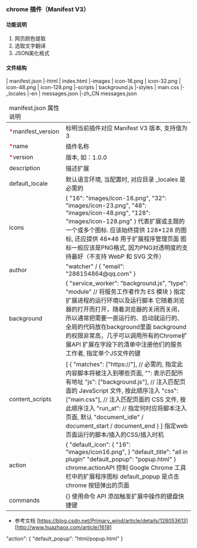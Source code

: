 ### chrome 插件（Manifest V3）

#### 功能说明

1. 网页颜色提取
2. 选取文字翻译
3. JSON美化格式

#### 文件结构

| manifest.json
|-html
|   index.html
|-images
|   icon-16.png
|   icon-32.png
|   icon-48.png
|   icon-128.png
|-scripts
|   background.js
|-styles
|   main.css
|-_locales
   |-en
   |   messages.json
   |-zh_CN
       messages.json

<table>
    <thead>
        <tr>
            <td :colspan="2">manifest.json 属性说明</td>
        </tr>
    <thead>
    <tbody>
        <tr>
            <td><span style="color:red">*</span>manifest_version</td>
            <td>标明当前插件对应 Manifest V3 版本, 支持值为3</td>
        </tr>
        <tr>
            <td><span style="color:red">*</span>name</td>
            <td>插件名称</td>
        </tr>
        <tr>
            <td><span style="color:red">*</span>version</td>
            <td>版本, 如：1.0.0</td>
        </tr>
        <tr>
            <td>description</td>
            <td>描述扩展</td>
        </tr>
        <tr>
            <td>default_locale</td>
            <td>默认语言环境, 当配置时, 对应目录 _locales 是必需的</td>
        </tr>
        <tr>
            <td>icons</td>
            <td>
                {
                    "16": "images/icon-16.png",
                    "32": "images/icon-23.png",
                    "48": "images/icon-48.png",
                    "128": "images/icon-128.png"
                }
                代表扩展或主题的一个或多个图标. 应该始终提供 128*128 的图标, 还应提供 48*48 用于扩展程序管理页面
                图标一般应该是PNG格式, 因为PNG对透明度的支持最好（不支持 WebP 和 SVG 文件）
            </td>
        </tr>
        <tr>
            <td>author</td>
            <td>
                "watcher" / { "email": "286154864@qq.com" }
            </td>
        </tr>
        <tr>
            <td>background</td>
            <td>
                {
                    "service_worker": "background.js",
                    "type": "module"  // 将服务工作者作为 ES 模块
                }
                指定扩展进程的运行环境以及运行脚本
                它随着浏览器的打开而打开，随着浏览器的关闭而关闭，所以通常把需要一直运行的、启动就运行的、全局的代码放在background里面
                background的权限非常高，几乎可以调用所有的Chrome扩展API
                扩展在字段下的清单中注册他们的服务工作者, 指定单个JS文件的键
            </td>
        </tr>
        <tr>
            <td>content_scripts</td>
            <td>
                [
                    {
                        "matches": ["https://"],   // 必需的, 指定此内容脚本将被注入到哪些页面, "<all_urls>": 表示匹配所有地址
                        "js": ["background.js"],   // 注入匹配页面的 JavaScript 文件, 按此顺序注入
                        "css": ["main.css"],       // 注入匹配页面的 CSS 文件, 按此顺序注入
                        "run_at":                  // 指定何时应将脚本注入页面, 默认 "document_idle" / document_start / document_end
                    }
                ]
                指定web页面运行的脚本/插入的CSS/插入时机
            </td>
        </tr>
        <tr>
            <td>action</td>
            <td>
                {
                    "default_icon": {
                        "16": "images/icon16.png",   
                        <!-- "24": "images/icon24.png",    -->
                        <!-- "32": "images/icon32.png" -->
                    }
                    "default_title": "all in plugin"
                    "default_popup": "popup.html"
                }
                chrome.actionAPI 控制 Google Chrome 工具栏中的扩展程序图标
                default_popup 是点击 chrome 按钮弹出的页面
            </td>
        </tr>
        <tr>
            <td>commands</td>
            <td>{} 使用命令 API 添加触发扩展中操作的键盘快捷键</td>
        </tr>
    </tbody>
</table>

- 参考文档
[https://blog.csdn.net/Primary_wind/article/details/128053613]
[http://www.huazhaox.com/article/1618]


"action": {
        "default_popup": "html/popup.html"
    }
